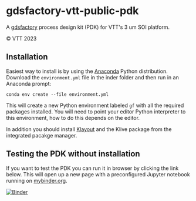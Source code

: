 # gdsfactory-vtt-public-pdk

A [gdsfactory](https://gdsfactory.github.io/gdsfactory/index.html#) process design kit (PDK) for VTT's 3 um SOI platform.

&copy; VTT 2023

## Installation

Easiest way to install is by using the [Anaconda](https://www.anaconda.com/download) Python distribution. Download the `environment.yml` file in the inder folder and then run in an Anaconda prompt:

    conda env create --file environment.yml

This will create a new Python environment labeled `gf` with all the required packages installed.
You will need to point your editor Python interpreter to this environment, how to do this depends on the editor.

In addition you should install [Klayout](http://www.klayout.de) and the Klive package from the integrated pacakge manager.

## Testing the PDK without installation

If you want to test the PDK you can run it in browser by clicking the link below.
This will open up a new page with a preconfigured Jupyter notebook running on [mybinder.org](https://mybinder.org).

[![Binder](https://mybinder.org/badge_logo.svg)](https://mybinder.org/v2/git/https%3A%2F%2Fgitlab.vtt.fi%2Fttemth%2Fgdsfactory-vtt-public-pdk/HEAD)
